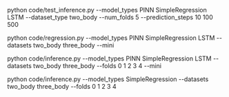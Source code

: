 python code/test_inference.py --model_types PINN SimpleRegression LSTM --dataset_type two_body --num_folds 5 --prediction_steps 10 100 500

python code/regression.py --model_types PINN SimpleRegression LSTM --datasets two_body three_body --mini



python code/inference.py --model_types PINN SimpleRegression LSTM --datasets two_body three_body --folds 0 1 2 3 4 --mini


python code/inference.py --model_types SimpleRegression --datasets two_body three_body --folds 0 1 2 3 4
